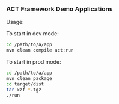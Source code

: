 ### ACT Framework Demo Applications

Usage:

To start in dev mode:

```bash
cd /path/to/a/app
mvn clean compile act:run
```

To start in prod mode:

```bash
cd /path/to/a/app
mvn clean package
cd target/dist
tar xzf *.tgz
./run
```
